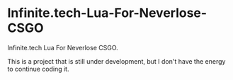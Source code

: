 # Infinite.tech-Lua-For-Neverlose-CSGO
Infinite.tech Lua For Neverlose CSGO.

This is a project that is still under development, but I don't have the energy to continue coding it.
